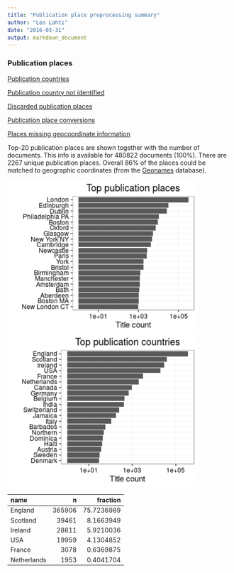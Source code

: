 ```yaml
---
title: "Publication place preprocessing summary"
author: "Leo Lahti"
date: "2016-03-31"
output: markdown_document
---
```


### Publication places

[Publication countries](output.tables/country_accepted.csv)

[Publication country not identified](output.tables/country_discarded.csv)

[Discarded publication places](output.tables/publication_place_discarded.csv)

[Publication place conversions](output.tables/publication_place_conversion_nontrivial.csv)

[Places missing geocoordinate information](output.tables/absentgeocoordinates.csv)


Top-20 publication places are shown together with the number of documents. This info is available for 480822 documents (100%). There are 2267 unique publication places. Overall 86% of the places could be matched to geographic coordinates (from the [Geonames](http://download.geonames.org/export/dump/) database).


<img src="figure/summaryplace-1.png" title="plot of chunk summaryplace" alt="plot of chunk summaryplace" width="430px" /><img src="figure/summaryplace-2.png" title="plot of chunk summaryplace" alt="plot of chunk summaryplace" width="430px" />



|name        |      n|   fraction|
|:-----------|------:|----------:|
|England     | 365906| 75.7236989|
|Scotland    |  39461|  8.1663949|
|Ireland     |  28611|  5.9210036|
|USA         |  19959|  4.1304852|
|France      |   3078|  0.6369875|
|Netherlands |   1953|  0.4041704|
